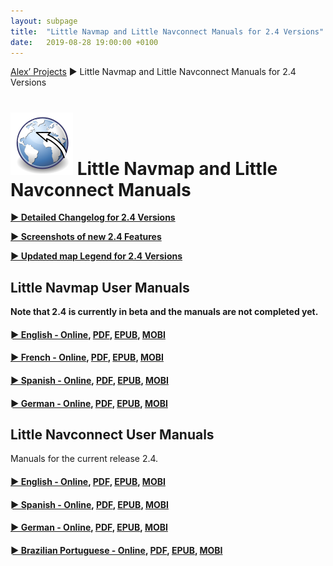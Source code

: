 ```yaml
---
layout: subpage
title:  "Little Navmap and Little Navconnect Manuals for 2.4 Versions"
date:   2019-08-28 19:00:00 +0100
---
```


<!--[Alex’ Projects](/index.html) ►  [Little Navmap 2.4.0.beta released](/release/2019/09/08/littlenavmap-beta-240-released.html) ► Little Navmap and Little Navconnect Manuals for 2.4 Versions-->
[Alex’ Projects](/index.html) ► Little Navmap and Little Navconnect Manuals for 2.4 Versions

# ![Little Navmap and Little Navconnect Manuals](/assets/images/navroute.png) Little Navmap and Little Navconnect Manuals

[**► Detailed Changelog for 2.4 Versions**](/pages/24/littlenavmapchangelog.html)

[**► Screenshots of new 2.4 Features**](/pages/24/littlenavmapscreens.html)

[**► Updated map Legend for 2.4 Versions**](https://www.littlenavmap.org/manuals/littlenavmap/release/2.4/en/LEGEND.html)

## Little Navmap User Manuals

**Note that 2.4 is currently in beta and the manuals are not completed yet.**

#### [► English - Online](https://www.littlenavmap.org/manuals/littlenavmap/release/2.4/en/), [PDF](https://www.littlenavmap.org/manuals/littlenavmap/release/2.4/littlenavmap_book_en.pdf), [EPUB](https://www.littlenavmap.org/manuals/littlenavmap/release/2.4/littlenavmap_book_en.epub), [MOBI](https://www.littlenavmap.org/manuals/littlenavmap/release/2.4/littlenavmap_book_en.mobi)

#### [► French - Online](https://www.littlenavmap.org/manuals/littlenavmap/release/2.4/fr/), [PDF](https://www.littlenavmap.org/manuals/littlenavmap/release/2.4/littlenavmap_book_fr.pdf), [EPUB](https://www.littlenavmap.org/manuals/littlenavmap/release/2.4/littlenavmap_book_fr.epub), [MOBI](https://www.littlenavmap.org/manuals/littlenavmap/release/2.4/littlenavmap_book_fr.mobi)

#### [► Spanish - Online](https://www.littlenavmap.org/manuals/littlenavmap/release/2.4/es/), [PDF](https://www.littlenavmap.org/manuals/littlenavmap/release/2.4/littlenavmap_book_es.pdf), [EPUB](https://www.littlenavmap.org/manuals/littlenavmap/release/2.4/littlenavmap_book_es.epub), [MOBI](https://www.littlenavmap.org/manuals/littlenavmap/release/2.4/littlenavmap_book_es.mobi)

#### [► German - Online](https://www.littlenavmap.org/manuals/littlenavmap/release/2.4/de/), [PDF](https://www.littlenavmap.org/manuals/littlenavmap/release/2.4/littlenavmap_book_de.pdf), [EPUB](https://www.littlenavmap.org/manuals/littlenavmap/release/2.4/littlenavmap_book_de.epub), [MOBI](https://www.littlenavmap.org/manuals/littlenavmap/release/2.4/littlenavmap_book_de.mobi)

## Little Navconnect User Manuals

Manuals for the current release 2.4.

#### [► English - Online](https://www.littlenavmap.org/manuals/littlenavconnect/release/2.4/en/), [PDF](https://www.littlenavmap.org/manuals/littlenavconnect/release/2.4/littlenavconnect_book_en.pdf), [EPUB](https://www.littlenavmap.org/manuals/littlenavconnect/release/2.4/littlenavconnect_book_en.epub), [MOBI](https://www.littlenavmap.org/manuals/littlenavconnect/release/2.4/littlenavconnect_book_en.mobi)

#### [► Spanish - Online](https://www.littlenavmap.org/manuals/littlenavconnect/release/2.4/es/), [PDF](https://www.littlenavmap.org/manuals/littlenavconnect/release/2.4/littlenavconnect_book_es.pdf), [EPUB](https://www.littlenavmap.org/manuals/littlenavconnect/release/2.4/littlenavconnect_book_es.epub), [MOBI](https://www.littlenavmap.org/manuals/littlenavconnect/release/2.4/littlenavconnect_book_es.mobi)

#### [► German - Online](https://www.littlenavmap.org/manuals/littlenavconnect/release/2.4/de/), [PDF](https://www.littlenavmap.org/manuals/littlenavconnect/release/2.4/littlenavconnect_book_de.pdf), [EPUB](https://www.littlenavmap.org/manuals/littlenavconnect/release/2.4/littlenavconnect_book_de.epub), [MOBI](https://www.littlenavmap.org/manuals/littlenavconnect/release/2.4/littlenavconnect_book_de.mobi)

#### [► Brazilian Portuguese - Online](https://www.littlenavmap.org/manuals/littlenavconnect/release/2.4/pt_BR/), [PDF](https://www.littlenavmap.org/manuals/littlenavconnect/release/2.4/littlenavconnect_book_pt_BR.pdf), [EPUB](https://www.littlenavmap.org/manuals/littlenavconnect/release/2.4/littlenavconnect_book_pt_BR.epub), [MOBI](https://www.littlenavmap.org/manuals/littlenavconnect/release/2.4/littlenavconnect_book_pt_BR.mobi)
